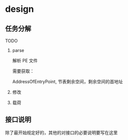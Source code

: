 # design

## 任务分解

TODO

1. parse

   解析 PE 文件

   需要获取：

   AddressOfEntryPoint, 节表剩余空间，剩余空间的首地址
2. 修改
3. 载荷


## 接口说明

除了最开始规定好的，其他的对接口的必要说明要写在这里